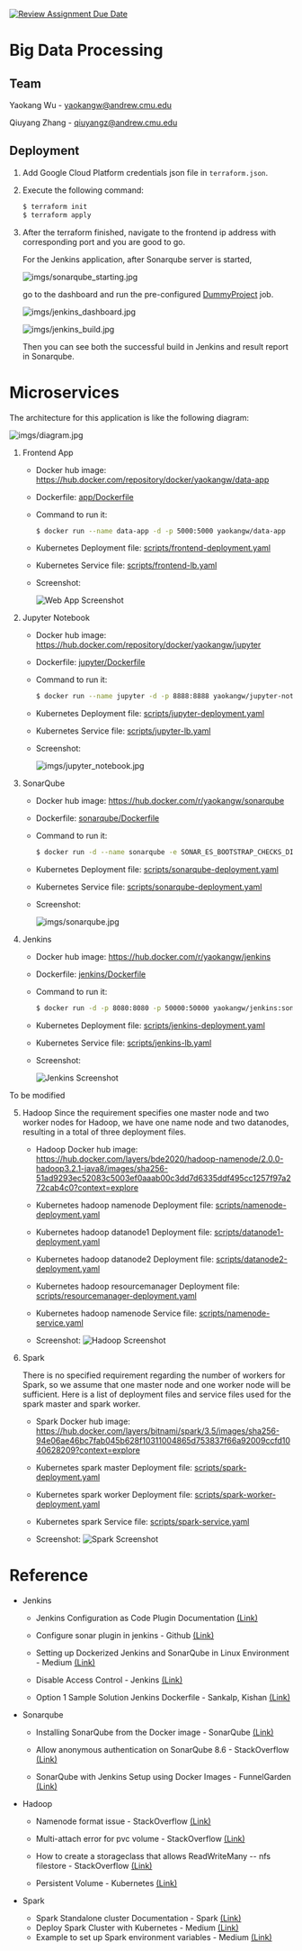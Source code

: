 [![Review Assignment Due Date](https://classroom.github.com/assets/deadline-readme-button-24ddc0f5d75046c5622901739e7c5dd533143b0c8e959d652212380cedb1ea36.svg)](https://classroom.github.com/a/gmvPxYB2)

# Big Data Processing

## Team

Yaokang Wu - yaokangw@andrew.cmu.edu

Qiuyang Zhang - qiuyangz@andrew.cmu.edu


## Deployment

1. Add Google Cloud Platform credentials json file in `terraform.json`.

2. Execute the following command:

    ```bash
    $ terraform init
    $ terraform apply
    ```

3. After the terraform finished, navigate to the frontend ip address with corresponding port and you are good to go.

    For the Jenkins application, after Sonarqube server is started,

    ![imgs/sonarqube_starting.jpg](imgs/sonarqube_starting.jpg)

    go to the dashboard and run the pre-configured [DummyProject](https://github.com/Hallimede/dummy-project) job.

    ![imgs/jenkins_dashboard.jpg](imgs/jenkins_dashboard.jpg)

    ![imgs/jenkins_build.jpg](imgs/jenkins_build.jpg)

    Then you can see both the successful build in Jenkins and result report in Sonarqube. 


# Microservices

The architecture for this application is like the following diagram:

![imgs/diagram.jpg](imgs/diagram.jpg)

1. Frontend App

   - Docker hub image: https://hub.docker.com/repository/docker/yaokangw/data-app

   - Dockerfile: [app/Dockerfile](app/Dockerfile)

   - Command to run it:
        ```bash
        $ docker run --name data-app -d -p 5000:5000 yaokangw/data-app
        ```

   - Kubernetes Deployment file: [scripts/frontend-deployment.yaml](scripts/frontend-deployment.yaml)

   - Kubernetes Service file: [scripts/frontend-lb.yaml](scripts/frontend-lb.yaml)

   - Screenshot:

        ![Web App Screenshot](imgs/webapp.jpg)

2. Jupyter Notebook

   - Docker hub image: https://hub.docker.com/repository/docker/yaokangw/jupyter

   - Dockerfile: [jupyter/Dockerfile](jupyter/Dockerfile)

   - Command to run it:
        ```bash
        $ docker run --name jupyter -d -p 8888:8888 yaokangw/jupyter-notebook
        ```

   - Kubernetes Deployment file: [scripts/jupyter-deployment.yaml](scripts/jupyter-deployment.yaml)

   - Kubernetes Service file: [scripts/jupyter-lb.yaml](scripts/jupyter-lb.yaml)

   - Screenshot:

        ![imgs/jupyter_notebook.jpg](imgs/jupyter_notebook.jpg)


3. SonarQube

   - Docker hub image: https://hub.docker.com/r/yaokangw/sonarqube

   - Dockerfile: [sonarqube/Dockerfile](sonarqube/Dockerfile)

   - Command to run it:
        ```bash
        $ docker run -d --name sonarqube -e SONAR_ES_BOOTSTRAP_CHECKS_DISABLE=true -p 9000:9000 sonarqube:latest
        ```

   - Kubernetes Deployment file: [scripts/sonarqube-deployment.yaml](scripts/sonarqube-deployment.yaml)

   - Kubernetes Service file: [scripts/sonarqube-deployment.yaml](scripts/sonarqube-deployment.yaml)

   - Screenshot:

        ![imgs/sonarqube.jpg](imgs/sonarqube.jpg)

4. Jenkins

   - Docker hub image: https://hub.docker.com/r/yaokangw/jenkins

   - Dockerfile: [jenkins/Dockerfile](jenkins/Dockerfile)

   - Command to run it:
        ```bash
        $ docker run -d -p 8080:8080 -p 50000:50000 yaokangw/jenkins:sonar /usr/local/bin/jenkins.sh
        ```

   - Kubernetes Deployment file: [scripts/jenkins-deployment.yaml](scripts/jenkins-deployment.yaml)

   - Kubernetes Service file: [scripts/jenkins-lb.yaml](scripts/jenkins-lb.yaml)

   - Screenshot:

        ![Jenkins Screenshot](imgs/jenkins.jpg)


To be modified

5. Hadoop
    Since the requirement specifies one master node and two worker nodes for Hadoop, we have one name node and two datanodes, resulting in a total of three deployment files.

    - Hadoop Docker hub image: https://hub.docker.com/layers/bde2020/hadoop-namenode/2.0.0-hadoop3.2.1-java8/images/sha256-51ad9293ec52083c5003ef0aaab00c3dd7d6335ddf495cc1257f97a272cab4c0?context=explore
    
    - Kubernetes hadoop namenode Deployment file: [scripts/namenode-deployment.yaml](scripts/namenode-deployment.yaml)

    - Kubernetes hadoop datanode1 Deployment file: [scripts/datanode1-deployment.yaml](scripts/datanode1-deployment.yaml)

    - Kubernetes hadoop datanode2 Deployment file: [scripts/datanode2-deployment.yaml](scripts/datanode2-deployment.yaml)

    - Kubernetes hadoop resourcemanager Deployment file: [scripts/resourcemanager-deployment.yaml](scripts/resourcemanager-deployment.yaml)

    - Kubernetes hadoop namenode Service file: [scripts/namenode-service.yaml](scripts/namenode-service.yaml)

    - Screenshot: 
        ![Hadoop Screenshot](imgs/hadoop.jpg)

6. Spark

    There is no specified requirement regarding the number of workers for Spark, so we assume that one master node and one worker node will be sufficient. Here is a list of deployment files and service files used for the spark master and spark worker.

    - Spark Docker hub image: https://hub.docker.com/layers/bitnami/spark/3.5/images/sha256-94e06ae46bc7fab045b628f10311004865d753837f66a92009ccfd1040628209?context=explore 

    - Kubernetes spark master Deployment file: [scripts/spark-deployment.yaml](scripts/spark-deployment.yaml)

    - Kubernetes spark worker Deployment file: [scripts/spark-worker-deployment.yaml](scripts/spark-worker-deployment.yaml)

    - Kubernetes spark Service file: [scripts/spark-service.yaml](scripts/spark-service.yaml)

    - Screenshot:
        ![Spark Screenshot](imgs/spark.jpg)




# Reference


- Jenkins

    - Jenkins Configuration as Code Plugin Documentation [(Link)](https://github.com/jenkinsci/configuration-as-code-plugin/tree/master)

    - Configure sonar plugin in jenkins - Github [(Link)](https://github.com/jenkinsci/configuration-as-code-plugin/blob/master/demos/sonarqube/README.md)

    - Setting up Dockerized Jenkins and SonarQube in Linux Environment - Medium [(Link)](https://faun.pub/setting-up-dockerized-jenkins-and-sonarqube-in-linux-environment-155ce52b884a)

    - Disable Access Control - Jenkins [(Link)](https://www.jenkins.io/doc/book/security/access-control/disable/)

    - Option 1 Sample Solution Jenkins Dockerfile - Sankalp, Kishan [(Link)](https://github.com/Cloud-Infrastructure-Fall-2023/option-1-sample-solution/blob/main/jenkins-sonarqube-sonarscanner/Dockerfile)

- Sonarqube

    - Installing SonarQube from the Docker image - SonarQube [(Link)](https://docs.sonarsource.com/sonarqube/latest/setup-and-upgrade/install-the-server/)

    - Allow anonymous authentication on SonarQube 8.6 - StackOverflow [(Link)](https://stackoverflow.com/questions/65270209/allow-anonymous-authentication-on-sonarqube-8-6)

    - SonarQube with Jenkins Setup using Docker Images - FunnelGarden [(Link)](https://funnelgarden.com/sonarqube-jenkins-docker/)


- Hadoop
    - Namenode format issue - StackOverflow [(Link)](https://stackoverflow.com/questions/61694471/hdfs-namenode-format-issue-with-aws-ebs-in-eks-cluster)

    - Multi-attach error for pvc volume - StackOverflow [(Link)](https://stackoverflow.com/questions/70945223/kubernetes-multi-attach-error-for-volume-pvc-volume-is-already-exclusively-att)

    - How to create a storageclass that allows ReadWriteMany -- nfs filestore - StackOverflow [(Link)](https://stackoverflow.com/questions/54796639/how-do-i-create-a-persistent-volume-claim-with-readwritemany-in-gke)

    - Persistent Volume - Kubernetes [(Link)](https://kubernetes.io/docs/concepts/storage/persistent-volumes/)


- Spark
    - Spark Standalone cluster Documentation - Spark [(Link)](https://spark.apache.org/docs/latest/spark-standalone.html)
    - Deploy Spark Cluster with Kubernetes - Medium [(Link)](https://medium.com/rahasak/spark-cluster-deployment-with-kubernetes-1848d061cfc9)
    - Example to set up Spark environment variables - Medium [(Link)](https://medium.com/@SaphE/testing-apache-spark-locally-docker-compose-and-kubernetes-deployment-94d35a54f222)
